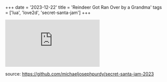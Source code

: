 +++
date = '2023-12-22'
title = 'Reindeer Got Ran Over by a Grandma'
tags = ['lua', 'love2d', 'secret-santa-jam']
+++

<iframe frameborder="0" src="https://itch.io/embed/2436296" class="itch-wrapper"><a href="https://purdy.itch.io/2023-secret-santa">Reindeer Got Ran Over By a Grandma by mikepurdy</a></iframe>

source: https://github.com/michaeljosephpurdy/secret-santa-jam-2023

